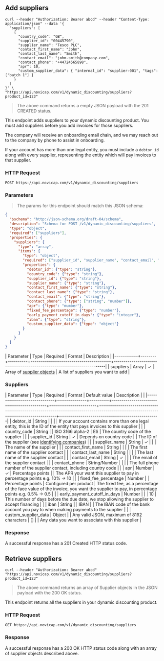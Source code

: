## Add suppliers

```shell
curl --header "Authorization: Bearer abcd" --header "Content-Type: application/json" --data '{
  "suppliers": [
    {
      "country_code": "GB",
      "supplier_id": "00445790",
      "supplier_name": "Tesco PLC",
      "contact_first_name": "John",
      "contact_last_name": "Smith",
      "contact_email": "john.smith@company.com",
      "contact_phone": "+44724565898",
      "apr": 10,
      "custom_supplier_data": { "internal_id": "supplier-001", "tags": ["batch 1"] }
    }
  ]
}' \
"https://api.novicap.com/v1/dynamic_discounting/suppliers?product_id=123"
```

> The above command returns a empty JSON payload with the 201 CREATED status.

This endpoint adds suppliers to your dynamic discounting product. You must add suppliers before you add invoices for those suppliers.

The company will receive an onboarding email chain, and we may reach out to the company by phone to assist in onboarding.

If your account has more than one legal entity, you must include a `debtor_id` along with every supplier, representing the entity which will pay invoices to that supplier.


### HTTP Request

`POST https://api.novicap.com/v1/dynamic_discounting/suppliers`

### Parameters

> The params for this endpoint should match this JSON schema:

```json
{
  "$schema": "http://json-schema.org/draft-04/schema",
  "description": "Schema for POST /v1/dynamic_discounting/suppliers",
  "type": "object",
  "required": ["suppliers"],
  "properties": {
    "suppliers": {
      "type": "array",
      "items": {
        "type": "object",
        "required": ["supplier_id", "supplier_name", "contact_email", "apr"],
        "properties": {
          "debtor_id": {"type": "string"},
          "country_code": {"type": "string"},
          "supplier_id": {"type": "string"},
          "supplier_name": {"type": "string"},
          "contact_first_name": {"type": "string"},
          "contact_last_name": {"type": "string"},
          "contact_email": {"type": "string"},
          "contact_phone": {"type": ["string", "number"]},
          "apr": {"type": "number"},
          "fixed_fee_percentage": {"type": "number"},
          "early_payment_cutoff_in_days": {"type": "integer"},
          "iban": {"type": "string"},
          "custom_supplier_data": {"type": "object"}
        }
      }
    }
  }
}
```

| Parameter  | Type   | Required | Format                                  | Description                                                             |
|------------+--------+----------+-----------------------------------------+-------------------------------------------------------------------------|
| suppliers  | Array  | ✓        | Array of [supplier objects](#suppliers) | A list of suppliers you want to add                                     |

### Suppliers

| Parameter                    | Type          | Required | Format                                     | Default value          | Description                                                                                                                          |                                                   |
|------------------------------+---------------+----------+--------------------------------------------+------------------------+--------------------------------------------------------------------------------------------------------------------------------------+---------------------------------------------------|
| debtor_id                    | String        |          |                                            |                        | If your account contains more than one legal entity, this is the ID of the entity that pays invoices to this supplier                |                                                   |
| country_code                 | String        |          | ISO 3166 alpha-2                           | ES                     | The country code of the supplier                                                                                                     |                                                   |
| supplier_id                  | String        | ✓        | Depends on country code                    |                        | The ID of the supplier (see [identifying companies](#identifying-companies))                                                         |                                                   |
| supplier_name                | String        | ✓        |                                            |                        | The name of the supplier                                                                                                             |                                                   |
| contact_first_name           | String        |          |                                            |                        | The first name of the supplier contact                                                                                               |                                                   |
| contact_last_name            | String        |          |                                            |                        | The last name of the supplier contact                                                                                                |                                                   |
| contact_email                | String        | ✓        |                                            |                        | The email of the supplier contact                                                                                                    |                                                   |
| contact_phone                | String/Number |          |                                            |                        | The full phone number of the supplier contact, including country code                                                                |                                                   |
| apr                          | Number        | ✓        | Percentage points                          |                        | The APR your want this supplier to pay in percentage points e.g. 10% -> 10                                                           |                                                   |
| fixed_fee_percentage         | Number        |          | Percentage points                          | Configured per product | The fixed fee, as a percentage of the face value of the invoice, you want the supplier to pay, in percentage points e.g. 0.5% -> 0.5 |                                                   |
| early_payment_cutoff_in_days | Number        |          |                                            | 10                     | This number of days before the due date, we stop allowing the supplier to accept financing                                           |                                                   |
| iban                         | String        |          | IBAN                                       |                        | The IBAN code of the bank account you pay to when making payments to the supplier                                                    |                                                   |
| custom_supplier_data         | Object        |          | Any valid JSON, maximum of 8192 characters | []                     |                                                                                                                                      | Any data you want to associate with this supplier |

### Response

A successful response has a 201 Created HTTP status code.

## Retrieve suppliers

```shell
curl --header "Authorization: Bearer abcd" "https://api.novicap.com/v1/dynamic_discounting/suppliers?product_id=123"
```

> The above command returns an array of Supplier objects in the JSON payload with the 200 OK status.

This endpoint returns all the suppliers in your dynamic discounting product.

### HTTP Request

`GET https://api.novicap.com/v1/dynamic_discounting/suppliers`

### Response

A successful response has a 200 OK HTTP status code along with an array of supplier objects described above.
